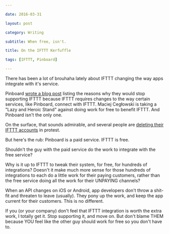 ```yaml
---

date: 2016-03-31

layout: post

category: Writing

subtitle: When free, isn't.

title: On the IFTTT Kerfuffle

tags: [IFTTT, Pinboard]

---
```


There has been a lot of brouhaha lately about IFTTT changing the way apps integrate with it's service.

Pinboard [wrote a blog post](https://blog.pinboard.in/2016/03/my_heroic_and_lazy_stand_against_ifttt/) listing the reasons why they would stop supporting IFTTT because IFTTT requires changes to the way certain services, like Pinboard, connect with IFTTT.  Maciej Cegłowski is taking a "Lazy and Heroic Stand" against doing work for free to benefit IFTTT.  And Pinboard isn't the only one.

On the surface, that sounds admirable, and several people are [deleting their IFTTT accounts](https://twitter.com/search?q=IFTTT%20delete%20account&src=typd) in protest.

But here's the rub:  Pinboard is a paid service.  IFTTT is free.  

Shouldn't the guy with the paid service do the work to integrate with the free service?  

Why is it up to IFTTT to tweak their system, for free, for hundreds of integrations?  Doesn't it make much more sense for those hundreds of integrations to each do a little work for their paying customers, rather than the free service doing all the work for their UNPAYING channels?

When an API changes on iOS or Android, app developers don't throw a shit-fit and threaten to leave (usually). They pony up the work, and keep the app current for their customers.  This is no different.

If you (or your company) don't feel that IFTTT integration is worth the extra work, I totally get it.  Stop supporting it, and move on.  But don't blame THEM because YOU feel like the other guy should work for free so you don't have to.
